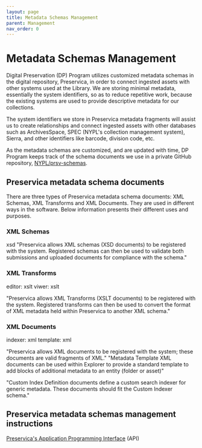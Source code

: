```yaml
---
layout: page
title: Metadata Schemas Management
parent: Management
nav_order: 0
---
```

# Metadata Schemas Management

Digital Preservation (DP) Program utilizes customized metadata schemas in
the digital repository, Preservica, in order to connect ingested assets with
other systems used at the Library. We are storing minimal metadata, essentially
the system identifiers, so as to reduce repetitive work, because the existing
systems are used to provide descriptive metadata for our collections.

The system identifiers we store in Preservica metadata fragments will assist
us to create relationships and connect ingested assets with other databases
such as ArchivesSpace, SPEC (NYPL's collection management system), Sierra,
and other identifiers like barcode, division code, etc.

As the metadata schemas are customized, and are updated with time, DP Program
keeps track of the schema documents we use in a private GitHub repository,
[NYPL/prsv-schemas](https://github.com/NYPL/prsv-schemas).

## Preservica metadata schema documents

There are three types of Preservica metadata schema documents: XML Schemas, XML
Transforms and XML Documents. They are used in different ways in the software.
Below information presents their different uses and purposes.

### XML Schemas
xsd
"Preservica allows XML schemas (XSD documents) to be registered with the system. Registered schemas can then be used to validate both submissions and uploaded documents for compliance with the schema."

### XML Transforms
editor: xslt
viwer: xslt

"Preservica allows XML Transforms (XSLT documents) to be registered with the system. Registered transforms can then be used to convert the format of XML metadata held within Preservica to another XML schema."

### XML Documents
indexer: xml
template: xml

"Preservica allows XML documents to be registered with the system; these documents are valid fragments of XML."
"Metadata Template XML documents can be used within Explorer to provide a standard template to add blocks of additional metadata to an entity (folder or asset)"

"Custom Index Definition documents define a custom search indexer for generic metadata. These documents should fit the Custom Indexer schema."



## Preservica metadata schemas management instructions

[Preservica's Application Programming Interface](https://nypl.preservica.com/api/documentation.html)
(API)
